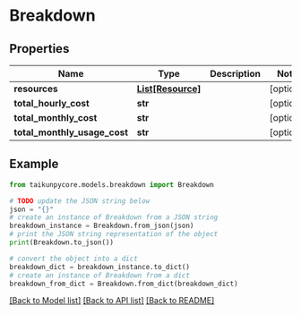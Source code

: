 # Breakdown


## Properties

Name | Type | Description | Notes
------------ | ------------- | ------------- | -------------
**resources** | [**List[Resource]**](Resource.md) |  | [optional] 
**total_hourly_cost** | **str** |  | [optional] 
**total_monthly_cost** | **str** |  | [optional] 
**total_monthly_usage_cost** | **str** |  | [optional] 

## Example

```python
from taikunpycore.models.breakdown import Breakdown

# TODO update the JSON string below
json = "{}"
# create an instance of Breakdown from a JSON string
breakdown_instance = Breakdown.from_json(json)
# print the JSON string representation of the object
print(Breakdown.to_json())

# convert the object into a dict
breakdown_dict = breakdown_instance.to_dict()
# create an instance of Breakdown from a dict
breakdown_from_dict = Breakdown.from_dict(breakdown_dict)
```
[[Back to Model list]](../README.md#documentation-for-models) [[Back to API list]](../README.md#documentation-for-api-endpoints) [[Back to README]](../README.md)


